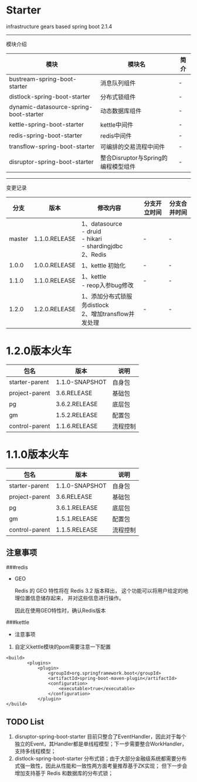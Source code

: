 # Starter
infrastructure gears based spring boot 2.1.4

---
模块介绍

|模块|模块名|简介|
|----|----|----|
|bustream-spring-boot-starter|消息队列组件|-|
|distlock-spring-boot-starter|分布式锁组件|-|
|dynamic-datasource-spring-boot-starter|动态数据库组件|-|
|kettle-spring-boot-starter|kettle中间件|-|
|redis-spring-boot-starter|redis中间件|-|
|transflow-spring-boot-starter|可编排的交易流程中间件|-|
|disruptor-spring-boot-starter|整合Disruptor与Spring的编程模型组件|-|



---
变更记录

|分支|版本|修改内容|分支开立时间|分支合并时间|
|----|----|----|----|----|
|master|1.1.0.RELEASE|1、datasource<br>-  druid<br>-  hikari<br>-  shardingjdbc<br>2、Redis|-|-|
|1.0.0|1.0.0.RELEASE|1、kettle 初始化|-|-|
|1.1.0|1.1.0.RELEASE|1、kettle  <br> -   reop入参bug修改|-|-|
|1.2.0|1.2.0.RELEASE|1、添加分布式锁服务distlock<br>2、增加transflow并发处理|-|-|

# 1.2.0版本火车

|包名|版本|说明|
|----|----|----|
|starter-parent|1.1.0-SNAPSHOT|自身包|
|project-parent|3.6.RELEASE|基础包|
|pg|3.6.2.RELEASE|底层包|
|gm|1.5.2.RELEASE|配置包|
|control-parent|1.1.6.RELEASE|流程控制|

# 1.1.0版本火车

|包名|版本|说明|
|----|----|----|
|starter-parent|1.1.0-SNAPSHOT|自身包|
|project-parent|3.6.RELEASE|基础包|
|pg|3.6.1.RELEASE|底层包|
|gm|1.5.1.RELEASE|配置包|
|control-parent|1.1.5.RELEASE|流程控制|

## 注意事项

###redis

* GEO

    Redis 的 GEO 特性将在 Redis 3.2 版本释出， 这个功能可以将用户给定的地理位置信息储存起来， 并对这些信息进行操作。
    
    因此在使用GEO特性时，确认Redis版本

###kettle

- 注意事项

1. 自定义kettle模块的pom需要注意一下配置

```text
<build>
        <plugins>
            <plugin>
                <groupId>org.springframework.boot</groupId>
                <artifactId>spring-boot-maven-plugin</artifactId>
                <configuration>
                    <executable>true</executable>
                </configuration>
            </plugin>
</build>
```

## TODO List
1. disruptor-spring-boot-starter 目前只整合了EventHandler，因此对于每个独立的Event，其Handler都是单线程模型；下一步需要整合WorkHandler，支持多线程模型；
2. distlock-spring-boot-starter 分布式锁；由于大部分金融级系统都需要分布式强一致性，因此从性能和一致性两方面考量推荐基于ZK实现；
   但下一步会增加支持基于 Redis 和数据库的分布式锁；